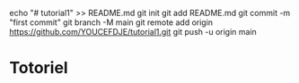 echo "# tutorial1" >> README.md
git init
git add README.md
git commit -m "first commit"
git branch -M main
git remote add origin https://github.com/YOUCEFDJE/tutorial1.git
git push -u origin main
# Totoriel 
